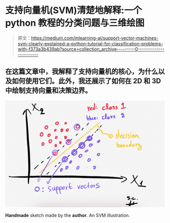 # 支持向量机(SVM)清楚地解释:一个 python 教程的分类问题与三维绘图

> 原文：<https://medium.com/mlearning-ai/support-vector-machines-svm-clearly-explained-a-python-tutorial-for-classification-problems-with-f373a3b439ab?source=collection_archive---------0----------------------->

## 在这篇文章中，我解释了支持向量机的核心，为什么以及如何使用它们。此外，我还展示了如何在 2D 和 3D 中绘制支持向量和决策边界。

![](img/4d0280965b50e27f9d21e66068e3bf64.png)

**Handmade** sketch made by the **author**. An SVM illustration.